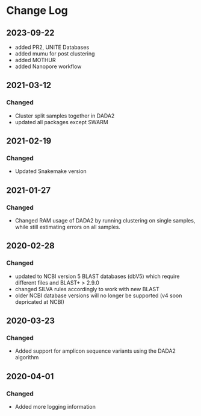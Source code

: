 # Change Log
## 2023-09-22
- added PR2, UNITE Databases
- added mumu for post clustering
- added MOTHUR 
- added Nanopore workflow

## 2021-03-12

### Changed
- Cluster split samples together in DADA2
- updated all packages except SWARM

## 2021-02-19

### Changed
- Updated Snakemake version

## 2021-01-27

### Changed
- Changed RAM usage of DADA2 by running clustering on single samples, while still estimating errors on all samples.

## 2020-02-28

### Changed
- updated to NCBI version 5 BLAST databases (dbV5) which require different files and BLAST+ > 2.9.0
- changed SILVA rules accordingly to work with new BLAST
- older NCBI database versions will no longer be supported (v4 soon depricated at NCBI)

## 2020-03-23

### Changed
- Added support for amplicon sequence variants using the DADA2 algorithm

## 2020-04-01

### Changed
- Added more logging information
